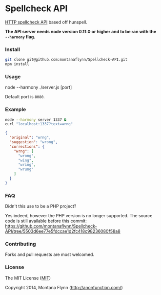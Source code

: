 # Spellcheck API

[HTTP spellcheck API](https://www.mashape.com/montanaflynn/spellcheck) based off hunspell. 

__The API server needs node version 0.11.0 or higher and to be ran with the `--harmony` flag.__ 

### Install

```sh
git clone git@github.com:montanaflynn/Spellcheck-API.git
npm install
```

### Usage

node --harmony ./server.js [port]

Default port is `8080`.

### Example

```sh
node --harmony server 1337 &
curl "localhost:1337?text=wrng"
```

```json
{
  "original": "wrng",
  "suggestion": "wrong",
  "corrections": {
    "wrng": [
      "wrong",
      "wing",
      "wring",
      "wrung"
    ]
  }
}
```

### FAQ

Didn't this use to be a PHP project?

Yes indeed, however the PHP version is no longer supported. The source code is still available before this commit: https://github.com/montanaflynn/Spellcheck-API/tree/5503d6ee77e5fdccae1d2fc418c98236080f58a8

### Contributing

Forks and pull requests are most welcomed.

### License

The MIT License ([MIT](https://gist.githubusercontent.com/montanaflynn/4ce7e31acb71bf9526bc/raw/e4d28fca74188244911ba6befc7a7c039be2ddbd/2014))

Copyright 2014, Montana Flynn (http://anonfunction.com/)
